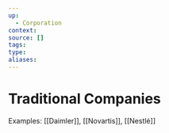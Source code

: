 ```yaml
---
up:
  - Corporation
context:
source: []
tags: 
type:
aliases:
---
```


# Traditional Companies

Examples: [[Daimler]], [[Novartis]], [[Nestlé]]
